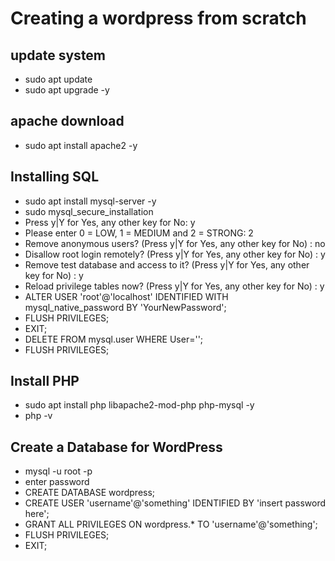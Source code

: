 # Creating a wordpress from scratch

## update system
- sudo apt update
- sudo apt upgrade -y

## apache download
- sudo apt install apache2 -y

## Installing SQL
- sudo apt install mysql-server -y
- sudo mysql_secure_installation
- Press y|Y for Yes, any other key for No: y
- Please enter 0 = LOW, 1 = MEDIUM and 2 = STRONG: 2
- Remove anonymous users? (Press y|Y for Yes, any other key for No) : no
- Disallow root login remotely? (Press y|Y for Yes, any other key for No) : y
- Remove test database and access to it? (Press y|Y for Yes, any other key for No) : y
- Reload privilege tables now? (Press y|Y for Yes, any other key for No) : y
- ALTER USER 'root'@'localhost' IDENTIFIED WITH mysql_native_password BY 'YourNewPassword';
- FLUSH PRIVILEGES;
- EXIT;
- DELETE FROM mysql.user WHERE User='';
- FLUSH PRIVILEGES;

## Install PHP
- sudo apt install php libapache2-mod-php php-mysql -y
- php -v

## Create a Database for WordPress
- mysql -u root -p
- enter password
- CREATE DATABASE wordpress;
- CREATE USER 'username'@'something' IDENTIFIED BY 'insert password here';
- GRANT ALL PRIVILEGES ON wordpress.* TO 'username'@'something';
- FLUSH PRIVILEGES;
- EXIT;

